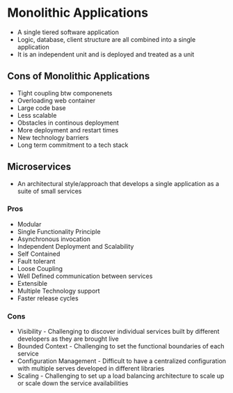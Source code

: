 # Monolithic Applications

- A single tiered software application
- Logic, database, client structure are all combined into a single application
- It is an independent unit and is deployed and treated as a unit

## Cons of Monolithic Applications

- Tight coupling btw componenets
- Overloading web container
- Large code base
- Less scalable
- Obstacles in continous deployment
- More deployment and restart times
- New technology barriers
- Long term commitment to a tech stack


## Microservices

- An architectural style/approach that develops a single application as a suite of small services

### Pros
 
- Modular
- Single Functionality Principle
- Asynchronous invocation
- Independent Deployment and Scalability
- Self Contained
- Fault tolerant
- Loose Coupling
- Well Defined communication between services
- Extensible
- Multiple Technology support
- Faster release cycles

### Cons

- Visibility - Challenging to discover individual services built by different developers as they are brought live
- Bounded Context - Challenging to set the functional boundaries of each service
- Configuration Management - Difficult to have a centralized configuration with multiple serves developed in different libraries
- Scaling - Challenging to set up a load balancing architecture to scale up or scale down the service availabilities
